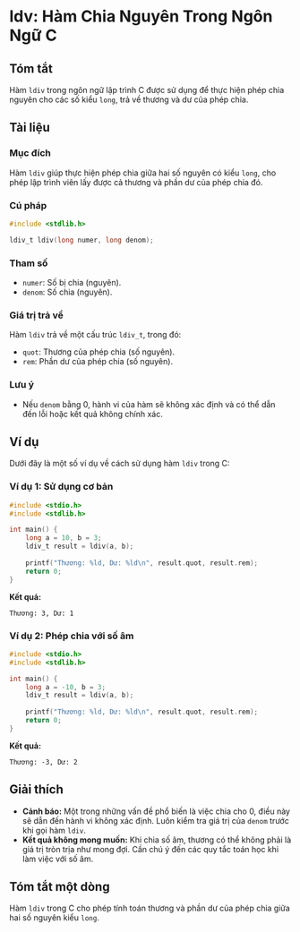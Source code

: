 <!--
Meta Description: # ldv: Hàm Chia Nguyên Trong Ngôn Ngữ C ## Tóm tắt Hàm `ldiv` trong ngôn ngữ lập trình C được sử dụng để thực hiện phép chia nguyên cho các số kiểu `l...
Meta Keywords: chia, phép, ldiv, thương, hàm
-->

# ldv: Hàm Chia Nguyên Trong Ngôn Ngữ C

## Tóm tắt
Hàm `ldiv` trong ngôn ngữ lập trình C được sử dụng để thực hiện phép chia nguyên cho các số kiểu `long`, trả về thương và dư của phép chia.

## Tài liệu
### Mục đích
Hàm `ldiv` giúp thực hiện phép chia giữa hai số nguyên có kiểu `long`, cho phép lập trình viên lấy được cả thương và phần dư của phép chia đó.

### Cú pháp
```c
#include <stdlib.h>

ldiv_t ldiv(long numer, long denom);
```

### Tham số
- `numer`: Số bị chia (nguyên).
- `denom`: Số chia (nguyên).

### Giá trị trả về
Hàm `ldiv` trả về một cấu trúc `ldiv_t`, trong đó:
- `quot`: Thương của phép chia (số nguyên).
- `rem`: Phần dư của phép chia (số nguyên).

### Lưu ý
- Nếu `denom` bằng 0, hành vi của hàm sẽ không xác định và có thể dẫn đến lỗi hoặc kết quả không chính xác.

## Ví dụ
Dưới đây là một số ví dụ về cách sử dụng hàm `ldiv` trong C:

### Ví dụ 1: Sử dụng cơ bản
```c
#include <stdio.h>
#include <stdlib.h>

int main() {
    long a = 10, b = 3;
    ldiv_t result = ldiv(a, b);
    
    printf("Thương: %ld, Dư: %ld\n", result.quot, result.rem);
    return 0;
}
```
**Kết quả:**
```
Thương: 3, Dư: 1
```

### Ví dụ 2: Phép chia với số âm
```c
#include <stdio.h>
#include <stdlib.h>

int main() {
    long a = -10, b = 3;
    ldiv_t result = ldiv(a, b);
    
    printf("Thương: %ld, Dư: %ld\n", result.quot, result.rem);
    return 0;
}
```
**Kết quả:**
```
Thương: -3, Dư: 2
```

## Giải thích
- **Cảnh báo:** Một trong những vấn đề phổ biến là việc chia cho 0, điều này sẽ dẫn đến hành vi không xác định. Luôn kiểm tra giá trị của `denom` trước khi gọi hàm `ldiv`.
- **Kết quả không mong muốn:** Khi chia số âm, thương có thể không phải là giá trị tròn trịa như mong đợi. Cần chú ý đến các quy tắc toán học khi làm việc với số âm.

## Tóm tắt một dòng
Hàm `ldiv` trong C cho phép tính toán thương và phần dư của phép chia giữa hai số nguyên kiểu `long`.